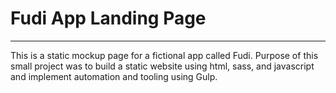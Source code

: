 # Fudi App Landing Page
_______________________

This is a static mockup page for a fictional app called Fudi. Purpose of this small project was to build a static website using html, sass, and javascript and implement automation and tooling using Gulp.

